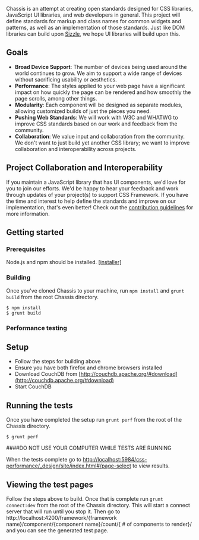 Chassis is an attempt at creating open standards designed for CSS libraries, JavaScript UI libraries, and web developers in general. This project will define standards for markup and class names for common widgets and patterns, as well as an implementation of those standards. Just like DOM libraries can build upon [Sizzle](https://github.com/jquery/sizzle), we hope UI libraries will build upon this.

## Goals

* **Broad Device Support**: The number of devices being used around the world continues to grow. We aim to support a wide range of devices without sacrificing usability or aesthetics.
* **Performance**: The styles applied to your web page have a significant impact on how quickly the page can be rendered and how smoothly the page scrolls, among other things.
* **Modularity**: Each component will be designed as separate modules, allowing customized builds of just the pieces you need.
* **Pushing Web Standards**: We will work with W3C and WHATWG to improve CSS standards based on our work and feedback from the community.
* **Collaboration**: We value input and collaboration from the community. We don't want to just build yet another CSS library; we want to improve collaboration and interoperability across projects.

## Project Collaboration and Interoperability

If you maintain a JavaScript library that has UI components, we'd love for you to join our efforts. We'd be happy to hear your feedback and work through updates of your project(s) to support CSS Framework. If you have the time and interest to help define the standards and improve on our implementation, that's even better! Check out the [contribution guidelines](https://github.com/jquery/css-chassis/blob/master/CONTRIBUTING.md) for more information.


## Getting started

### Prerequisites

Node.js and npm should be installed. [[installer]](http://nodejs.org/download/)

### Building

Once you've cloned Chassis to your machine, run `npm install` and `grunt build` from the root Chassis directory.

```
$ npm install
$ grunt build
```

### Performance testing

## Setup

* Follow the steps for building above
* Ensure you have both firefox and chrome browsers installed
* Download CouchDB from [http://couchdb.apache.org/#download](http://couchdb.apache.org/#download)
* Start CouchDB

## Running the tests

Once you have completed the setup run `grunt perf` from the root of the Chassis directory.
```
$ grunt perf
```

####DO NOT USE YOUR COMPUTER WHILE TESTS ARE RUNNING

When the tests complete go to [http://localhost:5984/css-performance/_design/site/index.html#/page-select](http://localhost:5984/css-performance/_design/site/index.html#/page-select) to view results.

## Viewing the test pages

Follow the steps above to build. Once that is complete run `grunt connect:dev` from the root of the Chassis directory. This will start a connect server that will run until you stop it. Then go to http://localhost:4200/framework/{framework name}/component/{component name}/count/{ # of components to render}/ and you can see the generated test page.

